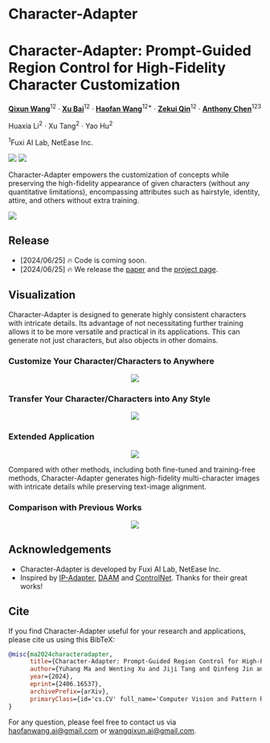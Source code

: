 # Character-Adapter<div align="center">
<h1>Character-Adapter: Prompt-Guided Region Control for High-Fidelity Character Customization</h1>

[**Qixun Wang**](https://github.com/wangqixun)<sup>12</sup> · [**Xu Bai**](https://huggingface.co/baymin0220)<sup>12</sup> · [**Haofan Wang**](https://haofanwang.github.io/)<sup>12*</sup> · [**Zekui Qin**](https://github.com/ZekuiQin)<sup>12</sup> · [**Anthony Chen**](https://antonioo-c.github.io/)<sup>123</sup>

Huaxia Li<sup>2</sup> · Xu Tang<sup>2</sup> · Yao Hu<sup>2</sup>

<sup>1</sup>Fuxi AI Lab, NetEase Inc.

<a href='https://character-adapter.github.io/'><img src='https://img.shields.io/badge/Project-Page-green'></a>
<a href='https://arxiv.org/abs/2406.16537'><img src='https://img.shields.io/badge/Technique-Report-red'></a>

</div>

Character-Adapter empowers the customization of concepts while preserving the high-fidelity appearance of given characters (without any quantitative limitations), encompassing attributes such as hairstyle, identity, attire, and others without extra training.

<img src='assets/intro.jpg'>

## Release
- [2024/06/25] 🔥 Code is coming soon.
- [2024/06/25] 🔥 We release the [paper](https://arxiv.org/abs/2406.16537) and the [project page](https://character-adapter.github.io/).


## Visualization
Character-Adapter is designed to generate highly consistent characters with intricate details. Its advantage of not necessitating further training allows it to be more versatile and practical in its applications. This can generate not just characters, but also objects in other domains.

### Customize Your Character/Characters to Anywhere

<p align="center">
  <img src="assets/additional_result.png">
</p>

### Transfer Your Character/Characters into Any Style

<p align="center">
  <img src="assets/person_style.png">
</p>

### Extended Application


<p align="center">
  <img src="assets/application.png">
</p>
Compared with other methods, including both fine-tuned and training-free methods, Character-Adapter generates high-fidelity multi-character images with intricate details while preserving text-image alignment. 

### Comparison with Previous Works

<p align="center">
  <img src="assets/showcase.png">
</p>



## Acknowledgements
- Character-Adapter is developed by Fuxi AI Lab, NetEase Inc.
- Inspired by [IP-Adapter](https://github.com/tencent-ailab/IP-Adapter), [DAAM](https://github.com/castorini/daam) and [ControlNet](https://github.com/lllyasviel/ControlNet). Thanks for their great works!


## Cite
If you find Character-Adapter useful for your research and applications, please cite us using this BibTeX:

```bibtex
@misc{ma2024characteradapter,
      title={Character-Adapter: Prompt-Guided Region Control for High-Fidelity Character Customization}, 
      author={Yuhang Ma and Wenting Xu and Jiji Tang and Qinfeng Jin and Rongsheng Zhang and Zeng Zhao and Changjie Fan and Zhipeng Hu},
      year={2024},
      eprint={2406.16537},
      archivePrefix={arXiv},
      primaryClass={id='cs.CV' full_name='Computer Vision and Pattern Recognition' is_active=True alt_name=None in_archive='cs' is_general=False description='Covers image processing, computer vision, pattern recognition, and scene understanding. Roughly includes material in ACM Subject Classes I.2.10, I.4, and I.5.'}
}
```

For any question, please feel free to contact us via haofanwang.ai@gmail.com or wangqixun.ai@gmail.com.
